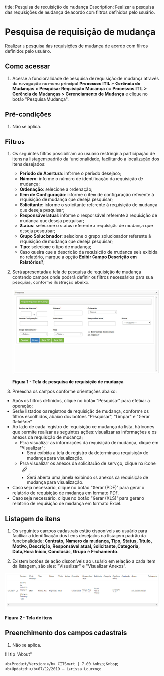title: Pesquisa de requisição de mudança
Description: Realizar a pesquisa das requisições de mudança de acordo com filtros definidos pelo usuário.
# Pesquisa de requisição de mudança

Realizar a pesquisa das requisições de mudança de acordo com filtros definidos pelo usuário.

Como acessar
--------------

1. Acesse a funcionalidade de pesquisa de requisição de mudança através da navegação no menu principal
**Processos ITIL > Gerência de Mudanças > Pesquisar Requisição Mudança** ou **Processos ITIL > Gerência de Mudanças > Gerenciamento 
de Mudança** e clique no botão "Pesquisa Mudança".

Pré-condições
---------------

1. Não se aplica.

Filtros
---------

1. Os seguintes filtros possibilitam ao usuário restringir a participação de itens na listagem padrão da funcionalidade, 
facilitando a localização dos itens desejados:

    - **Período de Abertura**: informe o período desejado;
    - **Número**: informe o número de identificação da requisição de mudança;
    - **Ordenação**: selecione a ordenação;
    - **Item de Configuração**: informe o item de configuração referente à requisição de mudança que deseja pesquisar;
    - **Solicitante**: informe o solicitante referente à requisição de mudança que deseja pesquisar;
    - **Responsável atual**: informe o responsável referente à requisição de mudança que deseja pesquisar;
    - **Status**: selecione o status referente à requisição de mudança que deseja pesquisar;
    - **Grupo Solucionador**: selecione o grupo solucionador referente à requisição de mudança que deseja pesquisar;
    - **Tipo**: selecione o tipo de mudança;
    - Caso queira que a descrição da requisição de mudança seja exibida no relatório, marque a opção 
    **Exibir Campo Descrição em Relatórios?**;
    
2. Será apresentada a tela de pesquisa de requisição de mudança contendo campos onde poderá definir os 
filtros necessários para sua pesquisa, conforme ilustração abaixo:

    ![Pesquisa](images/pesq-mud.img1.png)
    
    **Figura 1 - Tela de pesquisa de requisição de mudança**
    
3. Preencha os campos conforme orientações abaixo:

- Após os filtros definidos, clique no botão "Pesquisar" para efetuar a operação;
- Serão listados os registros de requisição de mudança, conforme os filtros escolhidos, abaixo dos botões "Pesquisar",
"Limpar" e "Gerar Relatório".
- Ao lado de cada registro de requisição de mudança da lista, há ícones que permite realizar as seguintes ações:
visualizar as informações e os anexos da requisição de mudança;
    - Para visualizar as informações da requisição de mudança, clique em "Visualizar";
        - Será exibida a tela de registro da determinada requisição de mudança para visualização.
    - Para visualizar os anexos da solicitação de serviço, clique no ícone ![simbolo](images/simb-clips.png) ;
        - Será aberta uma janela exibindo os anexos da requisição de mudança para visualização.
- Caso seja necessário, clique no botão "Gerar (PDF)" para gerar o relatório de requisição de mudança em formato PDF.
- Caso seja necessário, clique no botão "Gerar (XLS)" para gerar o relatório de requisição de mudança em formato Excel.

Listagem de itens
------------------

1. Os seguintes campos cadastrais estão disponíveis ao usuário para facilitar a identificação dos itens desejados 
na listagem padrão da funcionalidade: **Contrato, Número da mudança, Tipo, Status, Título, Motivo, Descrição,
Responsável atual, Solicitante, Categoria, Data/Hora Início, Conclusão, Grupo** e **Fechamento**.

2. Existem botões de ação disponíveis ao usuário em relação a cada item da listagem, são eles: "Visualizar" e "Visualizar Anexos".

![Itens](images/pesq-mud.img2.png)

**Figura 2 - Tela de itens**

Preenchimento dos campos cadastrais
------------------------------------

1. Não se aplica.

!!! tip "About"

    <b>Product/Version:</b> CITSmart | 7.00 &nbsp;&nbsp;
    <b>Updated:</b>07/12/2019 – Larissa Lourenço

